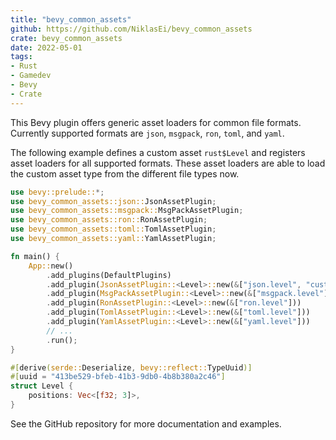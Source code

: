 ```yaml
---
title: "bevy_common_assets"
github: https://github.com/NiklasEi/bevy_common_assets
crate: bevy_common_assets
date: 2022-05-01
tags:
- Rust
- Gamedev
- Bevy
- Crate
---
```


This Bevy plugin offers generic asset loaders for common file formats. Currently supported formats are `json`, `msgpack`, `ron`, `toml`, and `yaml`.

The following example defines a custom asset `rust$Level` and registers asset loaders for all supported formats. These asset loaders are able to load the custom asset type from the different file types now.
```rust
use bevy::prelude::*;
use bevy_common_assets::json::JsonAssetPlugin;
use bevy_common_assets::msgpack::MsgPackAssetPlugin;
use bevy_common_assets::ron::RonAssetPlugin;
use bevy_common_assets::toml::TomlAssetPlugin;
use bevy_common_assets::yaml::YamlAssetPlugin;

fn main() {
    App::new()
        .add_plugins(DefaultPlugins)
        .add_plugin(JsonAssetPlugin::<Level>::new(&["json.level", "custom"]))
        .add_plugin(MsgPackAssetPlugin::<Level>::new(&["msgpack.level"]))
        .add_plugin(RonAssetPlugin::<Level>::new(&["ron.level"]))
        .add_plugin(TomlAssetPlugin::<Level>::new(&["toml.level"]))
        .add_plugin(YamlAssetPlugin::<Level>::new(&["yaml.level"]))
        // ...
        .run();
}

#[derive(serde::Deserialize, bevy::reflect::TypeUuid)]
#[uuid = "413be529-bfeb-41b3-9db0-4b8b380a2c46"]
struct Level {
    positions: Vec<[f32; 3]>,
}
```

See the GitHub repository for more documentation and examples.
